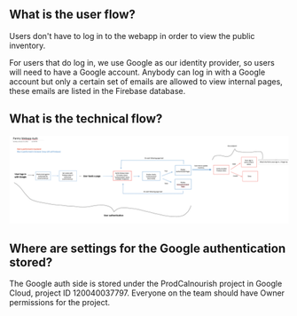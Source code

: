## What is the user flow?
Users don't have to log in to the webapp in order to view the public inventory. 

For users that do log in, we use Google as our identity provider, so users will need to have a Google account. Anybody can log in with a Google account but only a certain set of emails are allowed to view internal pages, these emails are listed in the Firebase database.

## What is the technical flow?

![](auth_flow.png?raw=true)

## Where are settings for the Google authentication stored?
The Google auth side is stored under the ProdCalnourish project in Google Cloud, project ID 120040037797. Everyone on the team should have Owner permissions for the project.
